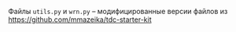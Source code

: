 Файлы `utils.py` и `wrn.py` – модифицированные версии файлов из https://github.com/mmazeika/tdc-starter-kit
